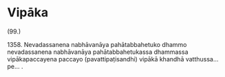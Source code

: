 

# Vipāka






(99.)

1358\. Nevadassanena nabhāvanāya pahātabbahetuko dhammo nevadassanena nabhāvanāya pahātabbahetukassa dhammassa vipākapaccayena paccayo (pavattipaṭisandhi) vipākā khandhā vatthussa…pe… .



